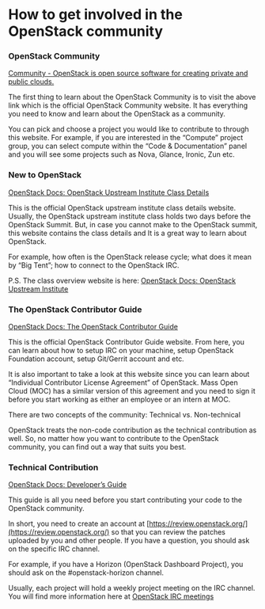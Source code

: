 # How to get involved in the OpenStack community

### OpenStack Community
[Community - OpenStack is open source software for creating private and public clouds.](https://www.openstack.org/community)

The first thing to learn about the OpenStack Community is to visit the above link which is the official OpenStack Community website. 
It has everything you need to know and learn about the OpenStack as a community. 

You can pick and choose a project you would like to contribute to through this website. 
For example, if you are interested in the “Compute” project group, you can select compute within the “Code & Documentation” panel 
and you will see some projects such as Nova, Glance, Ironic, Zun etc. 

### New to OpenStack
[OpenStack Docs: OpenStack Upstream Institute Class Details](https://docs.openstack.org/upstream-training/upstream-details.html)

This is the official OpenStack upstream institute class details website. 
Usually, the OpenStack upstream institute class holds two days before the OpenStack Summit. 
But, in case you cannot make to the OpenStack summit, this website contains the class details and It is a great way to learn about OpenStack.

For example, how often is the OpenStack release cycle; what does it mean by “Big Tent”; how to connect to the OpenStack IRC. 

P.S. The class overview website is here: [OpenStack Docs: OpenStack Upstream Institute](https://docs.openstack.org/upstream-training/)

### The OpenStack Contributor Guide
[OpenStack Docs: The OpenStack Contributor Guide](https://docs.openstack.org/contributors/)

This is the official OpenStack Contributor Guide website. 
From here, you can learn about how to setup IRC on your machine, setup OpenStack Foundation account, setup Git/Gerrit account and etc.

It is also important to take a look at this website since you can learn about “Individual Contributor License Agreement”  of OpenStack. 
Mass Open Cloud (MOC) has a similar version of this agreement and you need to sign it before you start working as either an employee or an intern at MOC.

There are two concepts of the community: Technical vs. Non-technical

OpenStack treats the non-code contribution as the technical contribution as well. 
So, no matter how you want to contribute to the OpenStack community, you can find out a way that suits you best.

### Technical Contribution
[OpenStack Docs: Developer’s Guide](https://docs.openstack.org/infra/manual/developers.html)

This guide is all you need before you start contributing your code to the OpenStack community.

In short, you need to create an account at [https://review.openstack.org/](https://review.openstack.org/) 
so that you can review the patches uploaded by you and other people.  If you have a question, you should ask on the specific IRC channel. 

For example, if you have a Horizon (OpenStack Dashboard Project), you should ask on the #openstack-horizon channel.  

Usually, each project will hold a weekly project meeting on the IRC channel. 
You will find more information here at [OpenStack IRC meetings](http://eavesdrop.openstack.org/)
